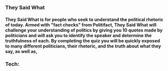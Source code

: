 ### They Said What

#### They Said What is for people who seek to understand the political rhetoric of today. Armed with "fact checks" from Politifact, They Said What will challenge your understanding of politics by giving you 10 quotes made by politicians and will ask you to identify the speaker and determine the truthfulness of each. By completing the quiz you will be quickly exposed to many different politicians, their rhetoric, and the truth about what they say, as well as,

###

### Tech:
